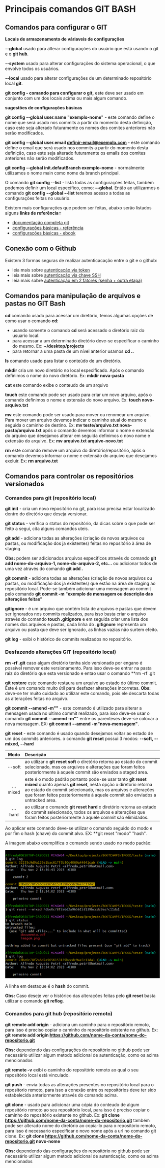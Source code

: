 
# Principais comandos GIT BASH

## Comandos para configurar o GIT

**Locais de armazenamento de váriaveis de configurações**

**--global** usado para alterar configurações do usuário que está usando o git e o **git hub**.

**--system** usado para alterar configurações do sistema operacional, o que envolve todos os usuários.

**--local** usado para alterar configurações de um determinado repositório local **git**.

**git config - comando para configurar o git,** este deve ser usado em conjunto com um dos locais acima ou mais algum comando. 

**sugestões de configurações básicas**

**git config --global user.name "exemplo-nome"** - este comando define o nome que será usado nos commits a partir do momento desta definição, caso este seja alterado futuramente os nomes dos comites anteriores não serão modificados.

**git config --global user.email definir-email@exemplo.com** - este comando define o email que será usado nos commits a partir do momento desta definição, caso este seja alterado futuramente os emails dos comites anteriores não serão modificados.

**git config --global init.defautBranch exemplo-nome** - normalmente utilizamos o nome main como nome da branch principal.  

O comando **git config --list** -  lista todas as configurações feitas, também podemos definir um local específico, como: **--global**. Então ao utilizarmos o comando **git config --global --list** teremos acesso a todas as configurações feitas no usuário.

Existem mais configurações que podem ser feitas, abaixo serão listados alguns **links de referência=** 

- [documentação completa git](https://git-scm.com/doc)
- [configurações básicas - referência](https://git-scm.com/docs/git-config)
- [configurações básicas - ebook](https://git-scm.com/book/en/v2/Getting-Started-First-Time-Git-Setup)

## Conexão com o Github

Existem 3 formas seguras de realizar autenticacação entre o git e o github: 
* leia mais sobre [autenticação via token](https://docs.github.com/pt/authentication/keeping-your-account-and-data-secure/managing-your-personal-access-tokens)
* leia mais sobre [autenticação via chave SSH](https://docs.github.com/pt/authentication/connecting-to-github-with-ssh/generating-a-new-ssh-key-and-adding-it-to-the-ssh-agent)
* leia mais sobre [autenticação em 2 fatores (senha + outra etapa)](https://docs.github.com/pt/authentication/securing-your-account-with-two-factor-authentication-2fa/configuring-two-factor-authentication)


## Comandos para manipulação de arquivos e pastas no GIT Bash

**cd** comando usado para acessar um diretório, temos algumas opções de como usar o comando **cd**:

- usando somente o comando **cd** será acessado o diretório raiz do usuario local.
- para acessar a um determinado diretório deve-se especificar o caminho do mesmo. Ex: **~/desktop/projects**
- para retornar a uma pasta de um nível anterior usamos **cd ..**

**ls** comando usado para listar o conteúdo de um diretório.

**mkdir** cria um novo diretório no local especificado. Após o comando definimos o nome do novo diretório. Ex: **mkdir nova-pasta**

**cat** este comando exibe o conteudo de um arquivo

**touch** este comando pode ser usado para criar um novo arquivo, após o comando definimos o nome e extensão do novo arquivo. Ex: **touch novo-arquivo.txt**

**mv** este comando pode ser usado para mover ou renomear um arquivo. Para mover um arquivo devemos indicar o caminho atual do mesmo e seguida o caminho de destino. Ex: **mv teste/arquivo.txt nova-pasta/arquivo.txt** após o comando devemos informar o nome e extensão do arquivo que desejamos alterar em seguida definimos o novo nome e extensão do arquivo. Ex: **mv arquivo.txt arquivo-novo.txt**

**rm** este comando remove um arquivo do diretório/repositório, após o comando devemos informar o nome e extensão do arquivo que desejamos excluir. Ex: **rm arquivo.txt**


## Comandos para controlar os repositórios versionados

### Comandos para git (repositório local)

**git init** - cria um novo repositório no git, para isso precisa estar localizado dentro do diretório que deseja versionar.

**git status** - verifica o status do repositório, da dicas sobre o que pode ser feito a segui, cita alguns comandos uteis.

**git add** - adiciona todas as alterações (criação de novos arquivos ou pastas, ou modificação dos ja existentes) feitas no repositório à área de staging.

**Obs:** podem ser adicionados arquivos especificos através do comando **git add nome-do-arquivo-1, nome-do-arquivo-2, etc...** ou adicionar todos de uma vez através do comando **git add .**

**git commit** - adiciona todas as alterações (criação de novos arquivos ou pastas, ou modificação dos ja existentes) que estão na área de staging ao repositório local.  Pode-se também adicionar uma mensagem ao commit pelo comando **git commit -m "exemplo de mensagem ou descrição das alterações feitas"**

**gitignore** - é um  arquivo que contém lista de arquivos e pastas que devem ser ignorados nos commits realizados, para isso basta criar o arquivo através do comando **touch .gitignore** e em seguida criar uma lista dos nomes dos arquivos e pastas, cada linha do **.gitignore** representa um arquivo ou pasta que deve ser ignorado, as linhas vazias não surtem efeito.

**git log** - exibi o histórico de commits realizados no repositório.

### Desfazendo alterações GIT (repositório local)

**rm -rf .git** caso algum diretório tenha sido versionado por engano é possivel remover este versionamento. Para isso deve-se entrar na pasta raiz do diretório que esta versionado e entao usar o comando **rm -rf .git

**git restore** este comando restaura um arquivo ao estado do último commit. Este é um comando muito útil para desfazer alterações incorretas. **Obs:** deve-se ter muito cuidado ao utilizar este comando, pois ele descarta todas as alterações feitas no arquivo.

**git commit --amend -m""** - este comando é utilizado para alterar a mensagem usada no ultimo commit realizado, para isso deve-se usar o comando **git commit --amend -m""** entre os parenteses deve-se colocar a nova mensagem. EX: **git commit --amend -m"nova-mensagem"**. 

**git reset** - este comando é usado quando desejamos voltar ao estado de um dos commits anteriores. o comando **git reset** possui 3 modos: **--soft, --mixed, --hard**


Modo | Descrição
:---:|:---|
--soft | ao utilizar o **git reset soft** o diretório retorna ao estado do commit selecionado, mas os arquivos e alterações que foram feitos posteriormente à aquele commit são enviados a staged area.
--mixed | este é o modo padrão portanto pode-se usar tanto **git reset mixed** quanto apenas **git reset**, nesta opção o diretório retorna ao estado do commit selecionado, mas os arquivos e alterações que foram feitos posteriormente à aquele commit são enviados a untracked area. 
--hard | ao utilizar o comando **git reset hard** o diretório retorna ao estado do commit selecionado, todos os arquivos e alterações que foram feitos posteriormente à aquele commit são elimidados.

Ao aplicar este comando deve-se utilizar o comando seguido do modo e por fim o hash (chave) do commit alvo. EX: **git reset "modo" "hash".

A imagem abaixo exemplifica o comando sendo usado no modo padrão:

![gitigore](https://github.com/alfredo-petri/resumos-bootcamp-ifood-logica-de-programacao/blob/main/git-e-github/gitignore.png)

A linha em destaque é o **hash** do commit.

**Obs:** Caso deseje ver o histórico das alterações feitas pelo **git reset** basta utilizar o comando **git reflog**.





### Comandos para git hub (repositório remoto)

**git remote add origin** - adiciona um caminho para o repositório remoto, para isso é preciso copiar o caminho do repositório existente no github. Ex: **git remote add origin https://github.com/nome-da-conta/nome-do-repositorio.git**

**Obs:** dependendo das configurações do repositório no github pode ser necessário utilizar algum metodo adicional de autenticação, como os acima mencionados  

**git remote -v** exibi o caminho do repositório remoto ao qual o seu repositório local está vinculado.

**git push** - envia todas as alterações presentes no repositório local para o repositorio remoto, para isso a conexão entre os repositórios deve ter sido estabelecida anteriormente através do comando acima.

**git clone** - usado para adicionar uma cópia do conteudo de algum repositório remoto ao seu repositório local, para isso é preciso copiar o caminho do repositório existente no github. Ex: **git clone https://github.com/nome-da-conta/nome-do-repositorio.git** também pode ser alterado nome do diretório ao copia-lo para o repositório remoto, para isso é necessario especificar o novo nome após a url no comando git clone. Ex: **git clone https://github.com/nome-da-conta/nome-do-repositorio.git novo-nome** 

**Obs:** dependendo das configurações do repositório no github pode ser necessário utilizar algum metodo adicional de autenticação, como os acima mencionados  
